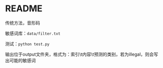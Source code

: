 # README

传统方法，音形码

敏感词库：`data/filter.txt`

测试：`python test.py`

输出位于output文件夹，格式为：索引\t内容\t预测的类别，若为illegal，则会写出可能的敏感词